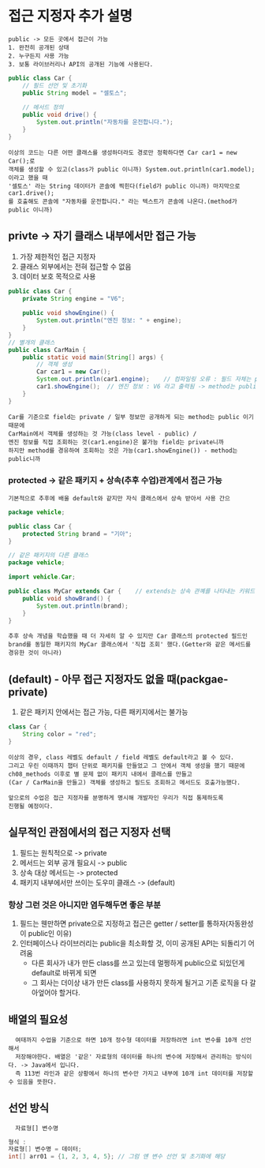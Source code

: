 # 접근 지정자 추가 설명
    public -> 모든 곳에서 접근이 가능
    1. 완전히 공개된 상태
    2. 누구든지 사용 가능
    3. 보통 라이브러리나 API의 공개된 기능에 사용된다.
```java
public class Car {
    // 필드 선언 및 초기화
    public String model = "셀토스";
    
    // 메서드 정의
    public void drive() {
        System.out.println("자동차를 운전합니다.");
    }
}
```
    이상의 코드는 다른 어떤 클래스를 생성하더라도 경로만 정확하다면 Car car1 = new Car();로
    객체를 생성할 수 있고(class가 public 이니까) System.out.println(car1.model); 이라고 했을 때
    '셀토스' 라는 String 데이터가 콘솔에 찍힌다(field가 public 이니까) 마지막으로 car1.drive();
    를 호출해도 콘솔에 "자동차를 운전합니다." 라는 텍스트가 콘솔에 나온다.(method가 public 이니까)

## privte -> 자기 클래스 내부에서만 접근 가능
1. 가장 제한적인 접근 지정자
2. 클래스 외부에서는 전혀 접근할 수 없음
3. 데이터 보호 목적으로 사용
```java
public class Car {
    private String engine = "V6";
    
    public void showEngine() {
        System.out.println("엔진 정보: " + engine);
    }
}
// 별개의 클래스
public class CarMain {
    public static void main(String[] args) {
        // 객체 생성
        Car car1 = new Car();
        System.out.println(car1.engine);    // 컴파일링 오류 : 필드 자체는 private
        car1.showEngine();  // 엔진 정보 : V6 라고 출력됨 -> method는 public 이기 때문에
    }
}
```
    Car를 기준으로 field는 private / 일부 정보만 공개하게 되는 method는 public 이기 때문에
    CarMain에서 객체를 생성하는 것 가능(class level - public) /
    엔진 정보를 직접 조회하는 것(car1.engine)은 불가능 field는 private니까
    하지만 method를 경유하여 조회하는 것은 가능(car1.showEngine()) - method는 public니까

### protected -> 같은 패키지 + 상속(추후 수업)관계에서 접근 가능
    기본적으로 추후에 배울 default와 같지만 자식 클래스에서 상속 받아서 사용 간으
```java
package vehicle;

public class Car {
    protected String brand = "기아";
}

// 같은 패키지의 다른 클래스
package vehicle;

import vehicle.Car;

public class MyCar extends Car {    // extends는 상속 관꼐를 나타내는 키워드
    public void showBrand() {
        System.out.println(brand);
    }
}
```
    추후 상속 개념을 학습했을 때 더 자세히 알 수 있지만 Car 클래스의 protected 필드인
    brand를 동일한 패키지의 MyCar 클래스에서 '직접 조회' 했다.(Getter와 같은 메서드를
    경유한 것이 아니라)

## (default) - 아무 접근 지정자도 없을 때(packgae-private)
1. 같은 패키지 안에서는 접근 가능, 다른 패키지에서는 불가능
```java
class Car {
    String color = "red";
}
```
    이상의 경우, class 레벨도 default / field 레벨도 default라고 볼 수 있다.
    그리고 우린 이때까지 챕터 단위로 패키지를 만들었고 그 안에서 객체 생성을 했기 때문에 
    ch08_methods 이후로 별 문제 없이 패키지 내에서 클래스를 만들고
    (Car / CarMain을 만들고) 객체를 생성하고 필드도 조회하고 메서드도 호출가능했다.
    
    앞으로의 수업은 접근 지정자를 분명하게 명시해 개발자인 우리가 직접 통제하도록 
    진행될 예정이다.

## 실무적인 관점에서의 접근 지정자 선택
1. 필드는 원칙적으로 -> private
2. 메서드는 외부 공개 필요시 -> public
3. 상속 대상 메서드는 -> protected
4. 패키지 내부에서만 쓰이는 도우미 클래스 -> (default)

### 항상 그런 것은 아니지만 염두해두면 좋은 부분
1. 필드는 웬만하면 private으로 지정하고 접근은 getter / setter를 통하자(자동완성이 public인 이유)
2. 인터페이스나 라이브러리는 public을 최소화할 것, 이미 공개된 API는 되돌리기 어려움
    - 다른 회사가 내가 만든 class를 쓰고 있는데 멀쩡하게 public으로 되있던게 default로 바뀌게 되면
    - 그 회사는 더이상 내가 만든 class를 사용하지 못하게 될거고 기존 로직을 다 갈아엎어야 할거다.

## 배열의 필요성
      여태까지 수업을 기준으로 하면 10개 정수형 데이터를 저장하려면 int 변수를 10개 선언해서
      저장해야한다. 배열은 '같은' 자료형의 데이터를 하나의 변수에 저장해서 관리하는 방식이다. -> Java에서 입니다.
      즉 113번 라인과 같은 상황에서 하나의 변수만 가지고 내부에 10개 int 데이터를 저장할 수 있음을 뜻한다.

## 선언 방식
      자료형[] 변수명
```java
형식 : 
자료형[] 변수명 = 데이터;
int[] arr01 = {1, 2, 3, 4, 5}; // 그럼 얜 변수 선언 및 초기화에 해당

```
